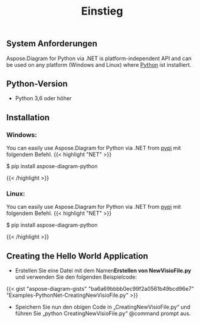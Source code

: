 ﻿---
title: Einstieg
linktitle: Einstieg
type: docs
weight: 4
url: /de/python-net/getting-started/ 
keywords: python, visio, instal
description: Setup Aspose.Diagram for Python via .NET and installation guidelines.
---
## **System Anforderungen**
Aspose.Diagram for Python via .NET is platform-independent API and can be used on any platform (Windows and Linux) where [Python](https://www.python.org/downloads/) ist installiert.

## **Python-Version**
- Python 3,6 oder höher

## **Installation**
### **Windows:**
You can easily use Aspose.Diagram for Python via .NET from [pypi](https://pypi.org/project/aspose-diagram-python/) mit folgendem Befehl.
{{< highlight "NET" >}}

 $ pip install aspose-diagram-python

{{< /highlight >}}

### **Linux:**
You can easily use Aspose.Diagram for Python via .NET from [pypi](https://pypi.org/project/aspose-diagram-python/) mit folgendem Befehl.
{{< highlight "NET" >}}

 $ pip install aspose-diagram-python

{{< /highlight >}}

## **Creating the Hello World Application**

-  Erstellen Sie eine Datei mit dem Namen**Erstellen von NewVisioFile.py** und verwenden Sie den folgenden Beispielcode:

{{< gist "aspose-diagram-gists" "ba6a69bbbb0ec99f2a0561b49bcd96e7" "Examples-PythonNet-CreatingNewVisioFile.py" >}}

- Speichern Sie nun den obigen Code in „CreatingNewVisioFile.py“ und führen Sie „python CreatingNewVisioFile.py“ @command prompt aus.
